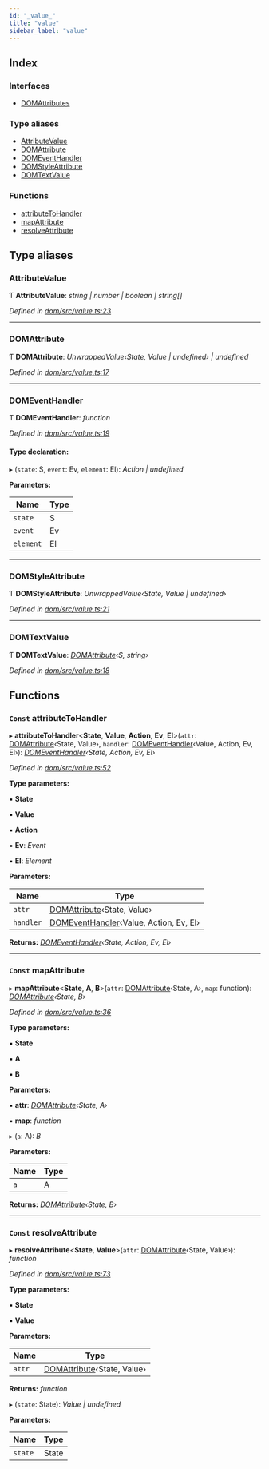 ```yaml
---
id: "_value_"
title: "value"
sidebar_label: "value"
---
```


## Index

### Interfaces

* [DOMAttributes](../interfaces/_value_.domattributes.md)

### Type aliases

* [AttributeValue](_value_.md#attributevalue)
* [DOMAttribute](_value_.md#domattribute)
* [DOMEventHandler](_value_.md#domeventhandler)
* [DOMStyleAttribute](_value_.md#domstyleattribute)
* [DOMTextValue](_value_.md#domtextvalue)

### Functions

* [attributeToHandler](_value_.md#const-attributetohandler)
* [mapAttribute](_value_.md#const-mapattribute)
* [resolveAttribute](_value_.md#const-resolveattribute)

## Type aliases

###  AttributeValue

Ƭ **AttributeValue**: *string | number | boolean | string[]*

*Defined in [dom/src/value.ts:23](https://github.com/fponticelli/tempo/blob/master/dom/src/value.ts#L23)*

___

###  DOMAttribute

Ƭ **DOMAttribute**: *UnwrappedValue‹State, Value | undefined› | undefined*

*Defined in [dom/src/value.ts:17](https://github.com/fponticelli/tempo/blob/master/dom/src/value.ts#L17)*

___

###  DOMEventHandler

Ƭ **DOMEventHandler**: *function*

*Defined in [dom/src/value.ts:19](https://github.com/fponticelli/tempo/blob/master/dom/src/value.ts#L19)*

#### Type declaration:

▸ (`state`: S, `event`: Ev, `element`: El): *Action | undefined*

**Parameters:**

Name | Type |
------ | ------ |
`state` | S |
`event` | Ev |
`element` | El |

___

###  DOMStyleAttribute

Ƭ **DOMStyleAttribute**: *UnwrappedValue‹State, Value | undefined›*

*Defined in [dom/src/value.ts:21](https://github.com/fponticelli/tempo/blob/master/dom/src/value.ts#L21)*

___

###  DOMTextValue

Ƭ **DOMTextValue**: *[DOMAttribute](_value_.md#domattribute)‹S, string›*

*Defined in [dom/src/value.ts:18](https://github.com/fponticelli/tempo/blob/master/dom/src/value.ts#L18)*

## Functions

### `Const` attributeToHandler

▸ **attributeToHandler**<**State**, **Value**, **Action**, **Ev**, **El**>(`attr`: [DOMAttribute](_value_.md#domattribute)‹State, Value›, `handler`: [DOMEventHandler](_value_.md#domeventhandler)‹Value, Action, Ev, El›): *[DOMEventHandler](_value_.md#domeventhandler)‹State, Action, Ev, El›*

*Defined in [dom/src/value.ts:52](https://github.com/fponticelli/tempo/blob/master/dom/src/value.ts#L52)*

**Type parameters:**

▪ **State**

▪ **Value**

▪ **Action**

▪ **Ev**: *Event*

▪ **El**: *Element*

**Parameters:**

Name | Type |
------ | ------ |
`attr` | [DOMAttribute](_value_.md#domattribute)‹State, Value› |
`handler` | [DOMEventHandler](_value_.md#domeventhandler)‹Value, Action, Ev, El› |

**Returns:** *[DOMEventHandler](_value_.md#domeventhandler)‹State, Action, Ev, El›*

___

### `Const` mapAttribute

▸ **mapAttribute**<**State**, **A**, **B**>(`attr`: [DOMAttribute](_value_.md#domattribute)‹State, A›, `map`: function): *[DOMAttribute](_value_.md#domattribute)‹State, B›*

*Defined in [dom/src/value.ts:36](https://github.com/fponticelli/tempo/blob/master/dom/src/value.ts#L36)*

**Type parameters:**

▪ **State**

▪ **A**

▪ **B**

**Parameters:**

▪ **attr**: *[DOMAttribute](_value_.md#domattribute)‹State, A›*

▪ **map**: *function*

▸ (`a`: A): *B*

**Parameters:**

Name | Type |
------ | ------ |
`a` | A |

**Returns:** *[DOMAttribute](_value_.md#domattribute)‹State, B›*

___

### `Const` resolveAttribute

▸ **resolveAttribute**<**State**, **Value**>(`attr`: [DOMAttribute](_value_.md#domattribute)‹State, Value›): *function*

*Defined in [dom/src/value.ts:73](https://github.com/fponticelli/tempo/blob/master/dom/src/value.ts#L73)*

**Type parameters:**

▪ **State**

▪ **Value**

**Parameters:**

Name | Type |
------ | ------ |
`attr` | [DOMAttribute](_value_.md#domattribute)‹State, Value› |

**Returns:** *function*

▸ (`state`: State): *Value | undefined*

**Parameters:**

Name | Type |
------ | ------ |
`state` | State |
